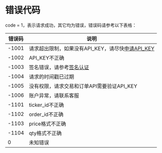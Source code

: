 # 错误代码
code = 1，表示请求成功，其它均为错误，错误码请参考以下表格：

| 错误码 | 说明 |
| ------ | ------ |
| -1001 | 请求超出限制，如果没有API_KEY，请尽快[申请API_KEY](https://yibi.co/cn/apiManage) |
| -1002 | API_KEY不正确 |
| -1003 | 签名错误，请参考[签名认证](/api-zh/REST_authentication.md) |
| -1004 | 请求的时间戳已过期 |
| -1005 | 没有权限，请求交易和订单API需要验证API_KEY |
| -1006 | 账户异常，请联系客服 |
| -1101 | ticker_id不正确 |
| -1102 | order_id不正确 |
| -1103 | price格式不正确 |
| -1104 | qty格式不正确 |
| 0 | 未知错误 |

